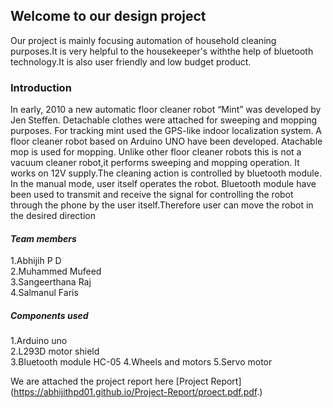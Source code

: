 ## Welcome to our design project
Our project is mainly focusing automation of household cleaning purposes.It is very helpful to the housekeeper's withthe help of bluetooth technology.It is also user friendly and low budget product.

### Introduction

In early, 2010 a new automatic floor cleaner robot “Mint” was developed by Jen 
Steffen. Detachable clothes were attached for sweeping and mopping purposes. For 
tracking mint used the GPS-like indoor localization system.
A floor cleaner robot based on Arduino UNO have been developed. Atachable mop 
is used for mopping. Unlike other floor cleaner robots this is not a vacuum cleaner robot,it 
performs sweeping and mopping operation. It works on 12V supply.The cleaning action is 
controlled by bluetooth module.
In the manual mode, user itself operates the robot.
Bluetooth module have been used to transmit and receive the signal for controlling the 
robot through the phone by the user itself.Therefore user can move the robot in the desired direction


#### _Team members_
1.Abhijih P D\
2.Muhammed Mufeed\
3.Sangeerthana Raj\
4.Salmanul Faris

##### Components used
1.Arduino uno\
2.L293D motor shield\
3.Bluetooth module HC-05
4.Wheels and motors
5.Servo motor

 We are attached the project report here
 [Project Report] (https://abhijithpd01.github.io/Project-Report/proect.pdf.pdf.)


